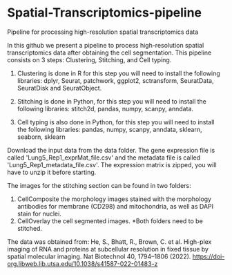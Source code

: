# Spatial-Transcriptomics-pipeline
Pipeline for processing high-resolution spatial transcriptomics data

In this github we present a pipeline to process high-resolution spatial transcriptomics data after obtaining the cell segmentation.
This pipeline consists on 3 steps: Clustering, Stitching, and Cell typing.

1. Clustering is done in R for this step you will need to install the following libraries:
dplyr, Seurat, patchwork, ggplot2, sctransform, SeuratData, SeuratDisk and SeuratObject.

2. Stitching is done in Python, for this step you will need to install the following libraries:
stitch2d, pandas, numpy, scanpy, anndata.

3. Cell typing is also done in Python, for this step you will need to install the following libraries:
pandas, numpy, scanpy, anndata, sklearn, seaborn, sklearn

Download the input data from the data folder. The gene expression file is called 'Lung5_Rep1_exprMat_file.csv' and the metadata file is called 'Lung5_Rep1_metadata_file.csv'. The expression matrix is zipped, you will have to unzip it before starting.

The images for the stitching section can be found in two folders:
1. CellComposite the morphology images stained with the morphology antibodies for membrane (CD298) and mitochondria, as well as DAPI stain for nuclei.
2. CellOverlay the cell segmented images.
*Both folders need to be stitched.

The data was obtained from:
He, S., Bhatt, R., Brown, C. et al. High-plex imaging of RNA and proteins at subcellular resolution in fixed tissue by spatial molecular imaging. Nat Biotechnol 40, 1794–1806 (2022). https://doi-org.libweb.lib.utsa.edu/10.1038/s41587-022-01483-z

